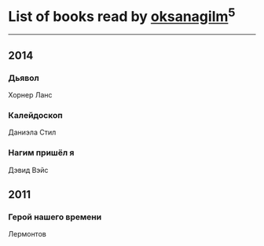 # List of books read by [oksanagilm](http://vk.com/id302849706)<sup>5</sup>
---

## 2014



### Дьявол
Хорнер Ланс


### Калейдоскоп
Даниэла Стил


### Нагим пришёл я
Дэвид Вэйс



## 2011

### Герой нашего времени
Лермонтов



